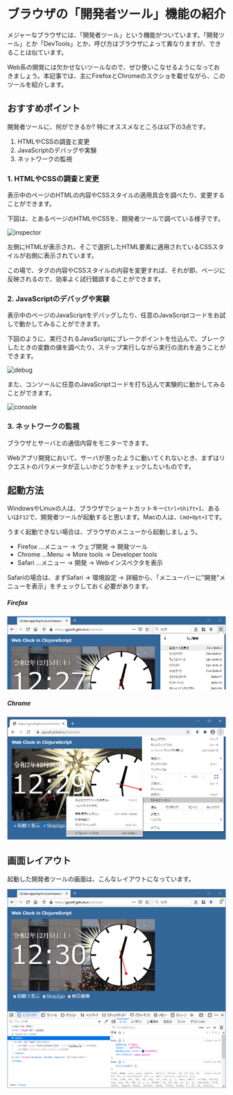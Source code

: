 # ブラウザの「開発者ツール」機能の紹介

メジャーなブラウザには、「開発者ツール」という機能がついています。「開発ツール」とか「DevTools」とか、呼び方はブラウザによって異なりますが、できることは似ています。

Web系の開発には欠かせないツールなので、ぜひ使いこなせるようになっておきましょう。本記事では、主にFirefoxとChromeのスクショを載せながら、このツールを紹介します。

## おすすめポイント

開発者ツールに、何ができるか? 特にオススメなところは以下の3点です。

1. HTMLやCSSの調査と変更
2. JavaScriptのデバッグや実験
3. ネットワークの監視

### 1. HTMLやCSSの調査と変更

表示中のページのHTMLの内容やCSSスタイルの適用具合を調べたり、変更することができます。

下図は、とあるページのHTMLやCSSを、開発者ツールで調べている様子です。

![inspector](inspector.png)

左側にHTMLが表示され、そこで選択したHTML要素に適用されているCSSスタイルが右側に表示されています。

この場で、タグの内容やCSSスタイルの内容を変更すれば、それが即、ページに反映されるので、効率よく試行錯誤することができます。

### 2. JavaScriptのデバッグや実験

表示中のページのJavaScriptをデバッグしたり、任意のJavaScriptコードをお試しで動かしてみることができます。

下図のように、実行されるJavaScriptにブレークポイントを仕込んで、ブレークしたときの変数の値を調べたり、ステップ実行しながら実行の流れを追うことができます。

![debug](debug.png)

また、コンソールに任意のJavaScriptコードを打ち込んで実験的に動かしてみることができます。

![console](console.png)

### 3. ネットワークの監視

ブラウザとサーバとの通信内容をモニターできます。

Webアプリ開発において、サーバが思ったように動いてくれないとき、まずはリクエストのパラメータが正しいかどうかをチェックしたいものです。




## 起動方法

WindowsやLinuxの人は、ブラウザでショートカットキー`Ctrl+Shift+I`、あるいは`F12`で、開発者ツールが起動すると思います。Macの人は、`Cmd+Opt+I`です。

うまく起動できない場合は、ブラウザのメニューから起動しましょう。

- Firefox ...メニュー → ウェブ開発 → 開発ツール
- Chrome ...Menu → More tools → Developer tools
- Safari ...メニュー → 開発 → Webインスペクタを表示

Safariの場合は、まずSafari → 環境設定 → 詳細から、「メニューバーに"開発"メニューを表示」をチェックしておく必要があります。

##### Firefox
![ff1](ss/ff1.png)

##### Chrome
![gc1](ss/gc1.png)

## 画面レイアウト

起動した開発者ツールの画面は、こんなレイアウトになっています。

![ff2](ss/ff2.png)


